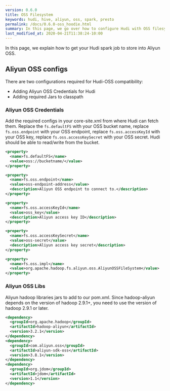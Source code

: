 ```yaml
---
version: 0.6.0
title: OSS Filesystem
keywords: hudi, hive, aliyun, oss, spark, presto
permalink: /docs/0.6.0-oss_hoodie.html
summary: In this page, we go over how to configure Hudi with OSS filesystem.
last_modified_at: 2020-04-21T11:38:24-10:00
---
```

In this page, we explain how to get your Hudi spark job to store into Aliyun OSS.

## Aliyun OSS configs

There are two configurations required for Hudi-OSS compatibility:

- Adding Aliyun OSS Credentials for Hudi
- Adding required Jars to classpath

### Aliyun OSS Credentials

Add the required configs in your core-site.xml from where Hudi can fetch them. Replace the `fs.defaultFS` with your OSS bucket name, replace `fs.oss.endpoint` with your OSS endpoint, replace `fs.oss.accessKeyId` with your OSS key, replace `fs.oss.accessKeySecret` with your OSS secret. Hudi should be able to read/write from the bucket.

```xml
<property>
  <name>fs.defaultFS</name>
  <value>oss://bucketname/</value>
</property>

<property>
  <name>fs.oss.endpoint</name>
  <value>oss-endpoint-address</value>
  <description>Aliyun OSS endpoint to connect to.</description>
</property>

<property>
  <name>fs.oss.accessKeyId</name>
  <value>oss_key</value>
  <description>Aliyun access key ID</description>
</property>

<property>
  <name>fs.oss.accessKeySecret</name>
  <value>oss-secret</value>
  <description>Aliyun access key secret</description>
</property>

<property>
  <name>fs.oss.impl</name>
  <value>org.apache.hadoop.fs.aliyun.oss.AliyunOSSFileSystem</value>
</property>
```

### Aliyun OSS Libs

Aliyun hadoop libraries jars to add to our pom.xml. Since hadoop-aliyun depends on the version of hadoop 2.9.1+, you need to use the version of hadoop 2.9.1 or later.

```xml
<dependency>
  <groupId>org.apache.hadoop</groupId>
  <artifactId>hadoop-aliyun</artifactId>
  <version>3.2.1</version>
</dependency>
<dependency>
  <groupId>com.aliyun.oss</groupId>
  <artifactId>aliyun-sdk-oss</artifactId>
  <version>3.8.1</version>
</dependency>
<dependency>
  <groupId>org.jdom</groupId>
  <artifactId>jdom</artifactId>
  <version>1.1</version>
</dependency>
```
